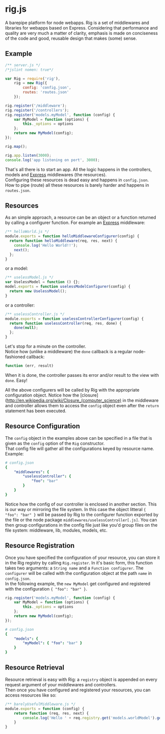 rig.js
======

A barepipe platform for node webapps. Rig is a set of middlewares and libraries for webapps based on Express. Considering that performance and quality are very much a matter of clarity, emphasis is made on conciseness of the code and good, reusable design that makes (some) sense.

Example
-------
```javascript
/** server.js */
/*jslint nomen: true*/

var Rig = require('rig'),
    rig = new Rig({
        config: 'config.json',
        routes: 'routes.json'
    });

rig.register('/middleware');
rig.register('/controllers');
rig.register('models.myModel', function (config) {
    var MyModel = function (options) {
        this._options = options
    };
    return new MyModel(config);
});

rig.map();

rig.app.listen(3000);
console.log('app listening on port', 3000);

```

That's all there is to start an app. All the logic happens in the controllers, models and [Express](http://expressjs.com/) middlewares (the resources).  
Configuring these resources is dead easy and happens in ```config.json```.  
How to pipe (route) all these resources is barely harder and happens in ```routes.json```.

Resources
---------
As an simple approach, a resource can be an object or a function returned by calling a configurer function. For example an [Express](http://expressjs.com/) middleware:
```javascript
/** helloWorld.js */
module.exports = function helloMiddlewareConfigurer(config) {
  return function helloMiddleware(req, res, next) {
    console.log('Hello World!!');
    next();
  };
}
```
or a model:
```javascript
/** uselessModel.js */
var UselessModel = function () {};
model.exports = function uselessModelConfigurer(config) {
  return new UselessModel();
}
```
or a controller:
```javascript
/** uselessController.js */
module.exports = function uselessControllerConfigurer(config) {
  return function uselessController(req, res, done) {
    done(null);
  };
}
```
Let's stop for a minute on the controller.  
Notice how (unlike a middleware) the ```done``` callback is a regular node-fashioned callback:
```javascript
function (err, result)
```
When it is done, the controller passes its error and/or result to the view with ```done```. Easy!  
  
All the above configurers will be called by Rig with the appropriate configuration object.
Notice how the [closure](http://en.wikipedia.org/wiki/Closure_(computer_science) in the middleware
and controller allows them to access the ```config``` object even after the ```return``` statement has been executed.

Resource Configuration
----------------------
The ```config``` object in the examples above can be specified in a file that is given as the ```config``` option of the ```Rig``` constructor.  
That config file will gather all the configurations keyed by resource name. Example:
```yaml
# config.json
{
    "middlewares": {
        "uselessController": {
            "foo": "bar"
        }
    }
}
```
Notice how the config of our controller is enclosed in another section. This is our way or mirroring the file system.
In this case the object litteral ```{ "foo": "bar" }``` will be passed by Rig to the configurer function
exported by the file or the node package ```middlewares/uselessController[.js]```.
You can then group configurations in the config file just like you'd group files on the file system: middleware, lib, modules, models, etc.

Resource Registration
---------------------
Once you have specified the configuration of your resource, you can store it in the Rig registry by calling ```Rig.register```.
In it's basic form, this function takes two arguments: a ```String name``` and a  ```Function configurer```. 
The ```configurer``` will be called with the configuration object at the path ```name``` in ```config.json```.  
In the following example, the ```new MyModel``` get configured and registered with the configuration ```{ "foo": "bar" }```.
```javascript
rig.register('models.myModel', function (config) {
    var MyModel = function (options) {
        this._options = options
    };
    return new MyModel(config);
});
```
```yaml
# config.json
{
    "models": {
        "myModel": { "foo": "bar" }
    }
}
```

Resource Retrieval
------------------
Resource retrieval is easy with Rig: a ```registry``` object is appended on every request argument of your middlewares and controllers.  
Then once you have configured and registered your resources, you can access resources like so:
```javascript
/** barelyUsefulMiddleware.js */
module.exports = function (config) {
    return function (req, res, next) {
        console.log('Hello ' + req.registry.get('models.worldModel').getMessage());
    }
}
```

